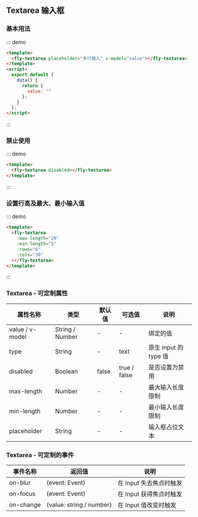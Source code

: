 <script>
 module.exports = {
        data(){
            return {
                value:''
            }
        }
    }
</script>

## Textarea 输入框

### 基本用法

::: demo

```html
<template>
  <fly-textarea placeholder="多行输入" v-model="value"></fly-textarea>
</template>
<script>
  export default {
    data() {
      return {
        value: ""
      };
    }
  };
</script>
```

:::

### 禁止使用

::: demo

```html
<template>
  <fly-textarea disabled></fly-textarea>
</template>
```

:::

### 设置行高及最大、最小输入值

::: demo

```html
<template>
  <fly-textarea
    :max-length="20"
    :min-length="5"
    :rows="6"
    :cols="30"
  ></fly-textarea>
</template>
```

:::

### Textarea - 可定制属性

| 属性名称        | 类型            | 默认值 | 可选值       | 说明                  |
| --------------- | --------------- | ------ | ------------ | --------------------- |
| value / v-model | String / Number | -      | -            | 绑定的值              |
| type            | String          | -      | text         | 原生 input 的 type 值 |
| disabled        | Boolean         | false  | true / false | 是否设置为禁用        |
| max-length      | Number          | -      | -            | 最大输入长度限制      |
| min-length      | Number          | -      | -            | 最小输入长度限制      |
| placeholder     | String          | -      | -            | 输入框占位文本        |

### Textarea - 可定制的事件

| 事件名称  | 返回值                   | 说明                    |
| --------- | ------------------------ | ----------------------- |
| on-blur   | (event: Event)           | 在 Input 失去焦点时触发 |
| on-focus  | (event: Event)           | 在 Input 获得焦点时触发 |
| on-change | (value: string / number) | 在 Input 值改变时触发   |
